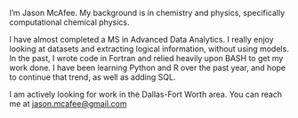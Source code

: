I’m Jason McAfee.
My background is in chemistry and physics, specifically computational chemical physics. 

I have almost completed a MS in Advanced Data Analytics. I really enjoy looking at datasets and extracting logical information, without using models.
In the past, I wrote code in Fortran and relied heavily upon BASH to get my work done. I have been learning Python and R over the past year, and hope to continue
that trend, as well as adding SQL. 

I am actively looking for work in the Dallas-Fort Worth area. 
You can reach me at jason.mcafee@gmail.com

<!---
jlmcafee/jlmcafee is a ✨ special ✨ repository because its `README.md` (this file) appears on your GitHub profile.
You can click the Preview link to take a look at your changes.
--->
